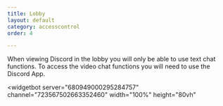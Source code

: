 ```yaml
---
title: Lobby
layout: default
category: accesscontrol
order: 4

---
```

When viewing Discord in the lobby you will only be able to use text chat functions.  To access the video chat functions you will need to use the Discord App.

<widgetbot
server="680949000295284757"
channel="723567502663352460"
width="100%"
height="80vh"

> </widgetbot>
> <script src="https://cdn.jsdelivr.net/npm/@widgetbot/html-embed"></script>